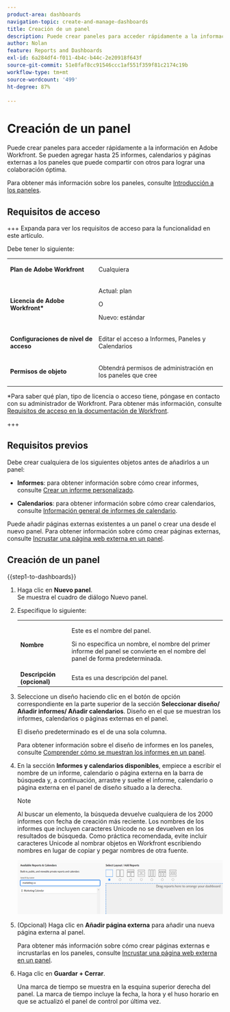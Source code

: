 ```yaml
---
product-area: dashboards
navigation-topic: create-and-manage-dashboards
title: Creación de un panel
description: Puede crear paneles para acceder rápidamente a la información en Adobe Workfront. Se pueden añadir informes, calendarios y páginas externas a los paneles, los cuales puede compartir con otros para lograr una colaboración óptima.
author: Nolan
feature: Reports and Dashboards
exl-id: 6a284df4-f011-4b4c-b44c-2e20918f643f
source-git-commit: 51e8faf8cc91546ccc1af551f359f81c2174c19b
workflow-type: tm+mt
source-wordcount: '499'
ht-degree: 87%

---
```


# Creación de un panel

<!--Audited: 01/2024-->

Puede crear paneles para acceder rápidamente a la información en Adobe Workfront. Se pueden agregar hasta 25 informes, calendarios y páginas externas a los paneles que puede compartir con otros para lograr una colaboración óptima.

Para obtener más información sobre los paneles, consulte [Introducción a los paneles](../../../reports-and-dashboards/dashboards/understanding-dashboards/get-started-dashboards.md).

## Requisitos de acceso

+++ Expanda para ver los requisitos de acceso para la funcionalidad en este artículo.

Debe tener lo siguiente:

<table style="table-layout:auto">
 <col> 
 </col> 
 <col> 
 </col> 
 <tbody> 
  <tr> 
   <td> <p><strong>Plan de Adobe Workfront</strong></p> </td> 
   <td>Cualquiera</td> 
  </tr> 
  <tr> 
   <td> <p><strong>Licencia de Adobe Workfront*</strong></p> </td> 
   <td> <p>Actual: plan </p>
   O
   <p>Nuevo: estándar </p> </td> 
  </tr> 
  <tr> 
   <td><strong>Configuraciones de nivel de acceso</strong> </td> 
   <td> <p>Editar el acceso a Informes, Paneles y Calendarios</p> </td> 
  </tr> 
  <tr> 
   <td> <p><strong>Permisos de objeto</strong> </p> </td> 
   <td> <p>Obtendrá permisos de administración en los paneles que cree</p> </td> 
  </tr> 
 </tbody> 
</table>

*Para saber qué plan, tipo de licencia o acceso tiene, póngase en contacto con su administrador de Workfront. Para obtener más información, consulte [Requisitos de acceso en la documentación de Workfront](/help/quicksilver/administration-and-setup/add-users/access-levels-and-object-permissions/access-level-requirements-in-documentation.md).

+++

## Requisitos previos

Debe crear cualquiera de los siguientes objetos antes de añadirlos a un panel:

* **Informes**: para obtener información sobre cómo crear informes, consulte [Crear un informe personalizado](../../../reports-and-dashboards/reports/creating-and-managing-reports/create-custom-report.md).

* **Calendarios**: para obtener información sobre cómo crear calendarios, consulte [Información general de informes de calendario](../../../reports-and-dashboards/reports/calendars/calendar-reports-overview.md).

Puede añadir páginas externas existentes a un panel o crear una desde el nuevo panel. Para obtener información sobre cómo crear páginas externas, consulte [Incrustar una página web externa en un panel](../../../reports-and-dashboards/dashboards/creating-and-managing-dashboards/embed-external-web-page-dashboard.md).

## Creación de un panel

{{step1-to-dashboards}}

1. Haga clic en **Nuevo panel**.\
   Se muestra el cuadro de diálogo Nuevo panel.

1. Especifique lo siguiente:

   <table style="table-layout:auto">
    <col>
    <col>
    <tbody>
     <tr>
      <td role="rowheader"><strong>Nombre</strong></td>
      <td><p>Este es el nombre del panel.</p><p>Si no especifica un nombre, el nombre del primer informe del panel se convierte en el nombre del panel de forma predeterminada.</p></td>
     </tr>
     <tr>
      <td role="rowheader"><strong>Descripción (opcional)</strong></td>
      <td>Esta es una descripción del panel.</td>
     </tr>
    </tbody>
   </table>

1. Seleccione un diseño haciendo clic en el botón de opción correspondiente en la parte superior de la sección **Seleccionar diseño/ Añadir informes/ Añadir calendarios**. Diseño en el que se muestran los informes, calendarios o páginas externas en el panel.

   El diseño predeterminado es el de una sola columna.

   Para obtener información sobre el diseño de informes en los paneles, consulte [Comprender cómo se muestran los informes en un panel](../../../reports-and-dashboards/dashboards/understanding-dashboards/understand-how-reports-display-dashboard.md).

   <!--
   Consider adding the information from this article above here, at some point, instead of linking to it.)
   -->

1. En la sección **Informes y calendarios disponibles**, empiece a escribir el nombre de un informe, calendario o página externa en la barra de búsqueda y, a continuación, arrastre y suelte el informe, calendario o página externa en el panel de diseño situado a la derecha.

   >[!NOTE]
   >
   >Al buscar un elemento, la búsqueda devuelve cualquiera de los 2000 informes con fecha de creación más reciente. Los nombres de los informes que incluyen caracteres Unicode no se devuelven en los resultados de búsqueda. Como práctica recomendada, evite incluir caracteres Unicode al nombrar objetos en Workfront escribiendo nombres en lugar de copiar y pegar nombres de otra fuente.

   ![Búsqueda de informes](assets/unshimmed-dashboard-ui.png)

1. (Opcional) Haga clic en **Añadir página externa** para añadir una nueva página externa al panel.

   Para obtener más información sobre cómo crear páginas externas e incrustarlas en los paneles, consulte [Incrustar una página web externa en un panel](../../../reports-and-dashboards/dashboards/creating-and-managing-dashboards/embed-external-web-page-dashboard.md).

1. Haga clic en **Guardar + Cerrar**.

   Una marca de tiempo se muestra en la esquina superior derecha del panel. La marca de tiempo incluye la fecha, la hora y el huso horario en que se actualizó el panel de control por última vez.
